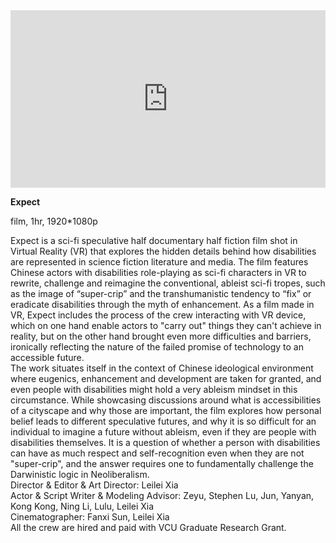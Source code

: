 
<div style="padding:56.25% 0 0 0;position:relative;"><iframe src="https://player.vimeo.com/video/936988337?h=87c0d89966&amp;badge=0&amp;autopause=0&amp;player_id=0&amp;app_id=58479" frameborder="0" allow="autoplay; fullscreen; picture-in-picture; clipboard-write" style="position:absolute;top:0;left:0;width:100%;height:100%;" title="Expect"></iframe></div>

**Expect**  

film, 1hr, 1920*1080p  

Expect is a sci-fi speculative half documentary half fiction film shot in Virtual Reality (VR) that explores the hidden details behind how disabilities are represented in science fiction literature and media. The film features Chinese actors with disabilities role-playing as sci-fi characters in VR to rewrite, challenge and reimagine the conventional, ableist sci-fi tropes, such as the image of “super-crip” and the transhumanistic tendency to “fix” or eradicate disabilities through the myth of enhancement. As a film made in VR, Expect includes the process of the crew interacting with VR device, which on one hand enable actors to "carry out" things they can't achieve in reality, but on the other hand brought even more difficulties and barriers, ironically reflecting the nature of the failed promise of technology to an accessible future.  
The work situates itself in the context of Chinese ideological environment where eugenics, enhancement and development are taken for granted, and even people with disabilities might hold a very ableism mindset in this circumstance. While showcasing discussions around what is accessibilities of a cityscape and why those are important, the film explores how personal belief leads to different speculative futures, and why it is so difficult for an individual to imagine a future without ableism, even if they are people with disabilities themselves. It is a question of whether a person with disabilities can have as much respect and self-recognition even when they are not "super-crip", and the answer requires one to fundamentally challenge the Darwinistic logic in Neoliberalism.  
Director & Editor & Art Director: Leilei Xia  
Actor & Script Writer & Modeling Advisor: Zeyu, Stephen Lu, Jun, Yanyan, Kong Kong, Ning Li, Lulu, Leilei Xia  
Cinematographer: Fanxi Sun, Leilei Xia  
All the crew are hired and paid with VCU Graduate Research Grant.